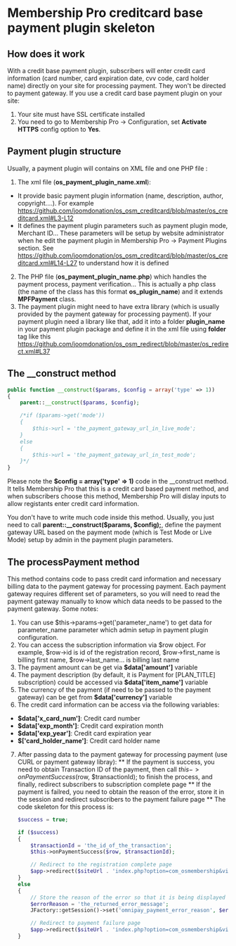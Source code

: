 # Membership Pro creditcard base payment plugin skeleton

## How does it work
With a credit base payment plugin, subscribers will enter credit card information (card number, card expiration date, cvv code, card holder name) directly on your site for processing payment. They won't be directed to payment gateway. If you use a credit card base payment plugin on your site:
  1. Your site must have SSL certificate installed
  2. You need to go to Membership Pro -> Configuration, set **Activate HTTPS** config option to **Yes**.
  
## Payment plugin structure
Usually, a payment plugin will contains on XML file and one PHP file :

1. The xml file (**os_payment_plugin_name.xml**):
  * It provide basic payment plugin information (name, description, author, copyright....). For example https://github.com/joomdonation/os_osm_creditcard/blob/master/os_creditcard.xml#L3-L12
  * It defines the payment plugin parameters such as payment plugin mode, Merchant ID... These parameters will be setup by website administrator when he edit the payment plugin in Membership Pro -> Payment Plugins section. See https://github.com/joomdonation/os_osm_creditcard/blob/master/os_creditcard.xml#L14-L27 to understand how it is defined

2. The PHP file (**os_payment_plugin_name.php**) which handles the payment process, payment verification... This is actually a php class (the name of the class has this format **os_plugin_name**) and it extends **MPFPayment** class.
3. The payment plugin might need to have extra library (which is usually provided by the payment gateway for processing payment). If your payment plugin need a library like that, add it into a folder **plugin_name** in your payment plugin package and define it in the xml file using **folder** tag like this https://github.com/joomdonation/os_osm_redirect/blob/master/os_redirect.xml#L37
  
## The __construct method
```php
public function __construct($params, $config = array('type' => 1))
{
	parent::__construct($params, $config);

	/*if ($params->get('mode'))
	{
		$this->url = 'the_payment_gateway_url_in_live_mode';
	}
	else
	{
		$this->url = 'the_payment_gateway_url_in_test_mode';
	}*/
}
```

Please note the **$config = array('type' => 1)** code in the __construct method. It tells Membership Pro that this is a credit card based payment method, and when subscribers choose this method, Membership Pro will dislay inputs to allow registants enter credit card information.

You don't have to write much code inside this method. Usually, you just need to call **parent::__construct($params, $config);**, define the payment gateway URL based on the payment mode (which is Test Mode or Live Mode) setup by admin in the payment plugin parameters.

## The processPayment method
This method contains code to pass credit card information and necessary billing data to the payment gateway for processing payment. Each payment gateway requires different set of parameters, so you will need to read the payment gateway manually to know which data needs to be passed to the payment gateway. Some notes:

1. You can use $this->params->get('parameter_name') to get data for parameter_name parameter which admin setup in payment plugin configuration.
2. You can access the subscription information via $row object. For example, $row->id is id of the registration record, $row->first_name is billing first name, $row->last_name... is billing last name
3. The payment amount can be get via **$data['amount']** variable
4. The payment description (by default,  it is Payment for [PLAN_TITLE] subscription) could be accessed via **$data['item_name']** variable
5. The currency of the payment (if need to be passed to the payment gateway) can be get from **$data['currency']** variable
6. The credit card information can be access via the following variables:
  
  * **$data['x_card_num']**: Credit card number
  * **$data['exp_month']**: Credit card expiration month
  * **$data['exp_year']**: Credit card expiration year
  * **$['card_holder_name']**: Credit card holder name
7. After passing data to the payment gateway for processing payment (use CURL or payment gateway libray):
  ** If the payment is success, you need to obtain Transaction ID of the payment, then call $this->onPaymentSuccess($row, $transactionId); to finish the process, and finally, redirect subscribers to subscription complete page
  ** If the payment is failred, you need to obtain the reason of the error, store it in the session and redirect subscribers to the payment failure page
  ** The code skeleton for this process is:
    
    ```php    
    $success = true;
	
	if ($success)
	{
		$transactionId = 'the_id_of_the_transaction';
		$this->onPaymentSuccess($row, $transactionId);

		// Redirect to the registration complete page
		$app->redirect($siteUrl . 'index.php?option=com_osmembership&view=complete&id=' . $row->id . '&Itemid=' . $Itemid);
	}
	else
	{
		// Store the reason of the error so that it is being displayed on payment failure page
		$errorReason = 'the_returned_error_message';
		JFactory::getSession()->set('omnipay_payment_error_reason', $errorReason);

		// Redirect to payment failure page
		$app->redirect($siteUrl . 'index.php?option=com_osmembership&view=failure&id=' . $row->id . '&Itemid=' . $Itemid);
	}
    ```
